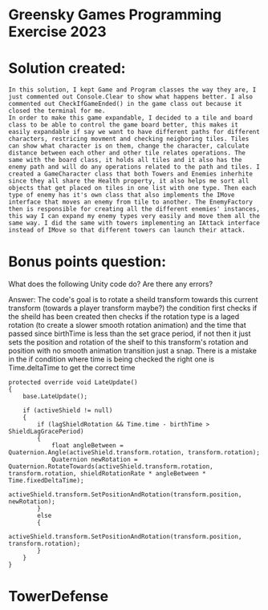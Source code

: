 # Greensky Games Programming Exercise 2023


# Solution created:
    In this solution, I kept Game and Program classes the way they are, I just commented out Console.Clear to show what happens better. I also commented out CheckIfGameEnded() in the game class out because it closed the terminal for me.
    In order to make this game expandable, I decided to a tile and board class to be able to control the game board better, this makes it easily expandable if say we want to have different paths for different characters, restricing movment and checking neigboring tiles. Tiles can show what character is on them, change the character, calculate distance between each other and other tile relates operations. The same with the board class, it holds all tiles and it also has the enemy path and will do any operations related to the path and tiles. I created a GameCharacter class that both Towers and Enemies inherhite since they all share the Health property, it also helps me sort all objects that get placed on tiles in one list with one type. Then each type of enemy has it's own class that also implements the IMove interface that moves an enemy from tile to another. The EnemyFactory then is responsible for creating all the different enemies' instances, this way I can expand my enemy types very easily and move them all the same way. I did the same with towers implementing an IAttack interface instead of IMove so that different towers can launch their attack. 

# Bonus points question:
What does the following Unity code do? Are there any errors?

Answer: The code's goal is to rotate a sheild transform towards this current transform (towards a player transform maybe?) the condition first checks if the sheild has been created then checks if the rotation type is a laged rotation (to create a slower smooth rotation animation) and the time that passed since birthTime is less than the set grace period, if not then it just sets the position and rotation of the sheif to this transform's rotation and position with no smooth animation transition just a snap. 
    There is a mistake in the if condition where time is being checked the right one is Time.deltaTime to get the correct time




```
protected override void LateUpdate()
{
	base.LateUpdate();

	if (activeShield != null)
	{
		if (lagShieldRotation && Time.time - birthTime > ShieldLagGracePeriod)
		{
			float angleBetween = Quaternion.Angle(activeShield.transform.rotation, transform.rotation);
			Quaternion newRotation = Quaternion.RotateTowards(activeShield.transform.rotation, transform.rotation, shieldRotationRate * angleBetween * Time.fixedDeltaTime);
			activeShield.transform.SetPositionAndRotation(transform.position, newRotation);
		}
		else
		{
			activeShield.transform.SetPositionAndRotation(transform.position, transform.rotation);
		}
	}
}
```
# TowerDefense
